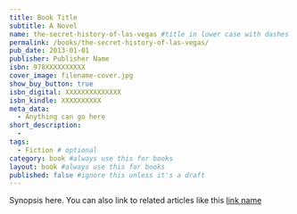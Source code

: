 ```yaml
---
title: Book Title
subtitle: A Novel 
name: the-secret-history-of-las-vegas #title in lower case with dashes instead of spaces
permalink: /books/the-secret-history-of-las-vegas/
pub_date: 2013-01-01
publisher: Publisher Name
isbn: 978XXXXXXXXXX
cover_image: filename-cover.jpg
show_buy_button: true
isbn_digital: XXXXXXXXXXXXXX
isbn_kindle: XXXXXXXXXX
meta_data:
  - Anything can go here
short_description:
  - 
tags:
  - Fiction # optional
category: book #always use this for books
layout: book #always use this for books
published: false #ignore this unless it's a draft
---
```

Synopsis here. You can also link to related articles like this [link name](http://link.com)